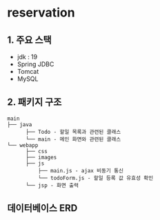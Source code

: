 # reservation

## 1. 주요 스택
- jdk : 19
- Spring JDBC
- Tomcat
- MySQL


## 2. 패키지 구조

    main
    ├── java
          ├── Todo - 할일 목록과 관련된 클래스
          └── main - 메인 화면와 관련된 클래스
    └── webapp
          ├── css
          ├── images
          ├── js
              ├── main.js - ajax 비동기 통신
              └── todoForm.js - 할일 등록 값 유효성 확인
          └── jsp - 화면 출력
          

## 데이터베이스 ERD

